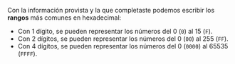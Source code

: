 Con la información provista y la que completaste podemos escribir los **rangos** más comunes en hexadecimal:

* Con 1 dígito, se pueden representar los números del 0 (`0`) al 15 (`F`).
* Con 2 dígitos, se pueden representar los números del 0 (`00`) al 255 (`FF`).
* Con 4 dígitos, se pueden representar los números del 0 (`0000`) al 65535 (`FFFF`).